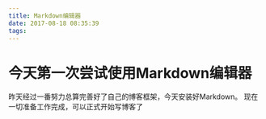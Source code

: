 ```yaml
---
title: Markdown编辑器
date: 2017-08-18 08:35:39
tags:
---
```

# 今天第一次尝试使用Markdown编辑器 #
昨天经过一番努力总算完善好了自己的博客框架，今天安装好Markdown。
现在一切准备工作完成，可以正式开始写博客了

